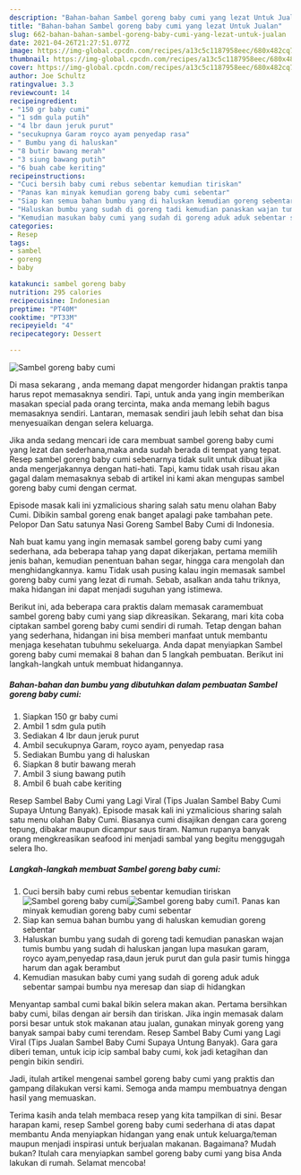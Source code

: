 ```yaml
---
description: "Bahan-bahan Sambel goreng baby cumi yang lezat Untuk Jualan"
title: "Bahan-bahan Sambel goreng baby cumi yang lezat Untuk Jualan"
slug: 662-bahan-bahan-sambel-goreng-baby-cumi-yang-lezat-untuk-jualan
date: 2021-04-26T21:27:51.077Z
image: https://img-global.cpcdn.com/recipes/a13c5c1187958eec/680x482cq70/sambel-goreng-baby-cumi-foto-resep-utama.jpg
thumbnail: https://img-global.cpcdn.com/recipes/a13c5c1187958eec/680x482cq70/sambel-goreng-baby-cumi-foto-resep-utama.jpg
cover: https://img-global.cpcdn.com/recipes/a13c5c1187958eec/680x482cq70/sambel-goreng-baby-cumi-foto-resep-utama.jpg
author: Joe Schultz
ratingvalue: 3.3
reviewcount: 14
recipeingredient:
- "150 gr baby cumi"
- "1 sdm gula putih"
- "4 lbr daun jeruk purut"
- "secukupnya Garam royco ayam penyedap rasa"
- " Bumbu yang di haluskan"
- "8 butir bawang merah"
- "3 siung bawang putih"
- "6 buah cabe keriting"
recipeinstructions:
- "Cuci bersih baby cumi rebus sebentar kemudian tiriskan"
- "Panas kan minyak kemudian goreng baby cumi sebentar"
- "Siap kan semua bahan bumbu yang di haluskan kemudian goreng sebentar"
- "Haluskan bumbu yang sudah di goreng tadi kemudian panaskan wajan tumis bumbu yang sudah di haluskan jangan lupa masukan garam, royco ayam,penyedap rasa,daun jeruk purut dan gula pasir tumis hingga harum dan agak berambut"
- "Kemudian masukan baby cumi yang sudah di goreng aduk aduk sebentar sampai bumbu nya meresap dan siap di hidangkan"
categories:
- Resep
tags:
- sambel
- goreng
- baby

katakunci: sambel goreng baby 
nutrition: 295 calories
recipecuisine: Indonesian
preptime: "PT40M"
cooktime: "PT33M"
recipeyield: "4"
recipecategory: Dessert

---
```



![Sambel goreng baby cumi](https://img-global.cpcdn.com/recipes/a13c5c1187958eec/680x482cq70/sambel-goreng-baby-cumi-foto-resep-utama.jpg)

Di masa  sekarang , anda memang dapat mengorder hidangan praktis tanpa harus repot memasaknya sendiri. Tapi, untuk anda yang ingin memberikan masakan special pada orang tercinta, maka anda memang lebih bagus memasaknya sendiri. Lantaran, memasak sendiri jauh lebih sehat dan bisa menyesuaikan dengan selera keluarga.

Jika anda sedang mencari ide cara membuat sambel goreng baby cumi yang lezat dan sederhana,maka anda sudah berada di tempat yang tepat. Resep sambel goreng baby cumi  sebenarnya tidak sulit untuk dibuat jika anda mengerjakannya dengan hati-hati. Tapi, kamu tidak usah risau akan gagal dalam memasaknya 
sebab di artikel ini kami akan mengupas sambel goreng baby cumi dengan cermat.  

Episode masak kali ini yzmalicious sharing salah satu menu olahan Baby Cumi. Dibikin sambal goreng enak banget apalagi pake tambahan pete. Pelopor Dan Satu satunya Nasi Goreng Sambel Baby Cumi di Indonesia.

Nah buat kamu yang ingin memasak sambel goreng baby cumi yang sederhana, ada beberapa tahap yang dapat dikerjakan, pertama memilih jenis bahan, kemudian penentuan bahan segar, hingga cara mengolah dan menghidangkannya. kamu Tidak usah pusing kalau ingin memasak sambel goreng baby cumi yang lezat di rumah. Sebab, asalkan anda  tahu triknya, maka hidangan ini dapat menjadi suguhan yang istimewa.

Berikut ini, ada beberapa cara praktis  dalam memasak caramembuat sambel goreng baby cumi yang siap dikreasikan. Sekarang, mari kita coba ciptakan sambel goreng baby cumi sendiri di rumah. Tetap dengan bahan yang sederhana, hidangan ini bisa memberi manfaat untuk membantu menjaga kesehatan tubuhmu sekeluarga. Anda dapat menyiapkan Sambel goreng baby cumi memakai 8 bahan dan 5 langkah pembuatan. Berikut ini langkah-langkah untuk membuat hidangannya.

<!--inarticleads1-->

##### Bahan-bahan dan bumbu yang dibutuhkan dalam pembuatan Sambel goreng baby cumi:

1. Siapkan 150 gr baby cumi
1. Ambil 1 sdm gula putih
1. Sediakan 4 lbr daun jeruk purut
1. Ambil secukupnya Garam, royco ayam, penyedap rasa
1. Sediakan  Bumbu yang di haluskan
1. Siapkan 8 butir bawang merah
1. Ambil 3 siung bawang putih
1. Ambil 6 buah cabe keriting


Resep Sambel Baby Cumi yang Lagi Viral (Tips Jualan Sambel Baby Cumi Supaya Untung Banyak). Episode masak kali ini yzmalicious sharing salah satu menu olahan Baby Cumi. Biasanya cumi disajikan dengan cara goreng tepung, dibakar maupun dicampur saus tiram. Namun rupanya banyak orang mengkreasikan seafood ini menjadi sambal yang begitu menggugah selera lho. 

<!--inarticleads2-->

##### Langkah-langkah membuat Sambel goreng baby cumi:

1. Cuci bersih baby cumi rebus sebentar kemudian tiriskan
<img src="https://img-global.cpcdn.com/steps/3f3507c87bb0033c/160x128cq70/sambel-goreng-baby-cumi-langkah-memasak-1-foto.jpg" alt="Sambel goreng baby cumi"><img src="https://img-global.cpcdn.com/steps/4bea714794827627/160x128cq70/sambel-goreng-baby-cumi-langkah-memasak-1-foto.jpg" alt="Sambel goreng baby cumi">1. Panas kan minyak kemudian goreng baby cumi sebentar
1. Siap kan semua bahan bumbu yang di haluskan kemudian goreng sebentar
1. Haluskan bumbu yang sudah di goreng tadi kemudian panaskan wajan tumis bumbu yang sudah di haluskan jangan lupa masukan garam, royco ayam,penyedap rasa,daun jeruk purut dan gula pasir tumis hingga harum dan agak berambut
1. Kemudian masukan baby cumi yang sudah di goreng aduk aduk sebentar sampai bumbu nya meresap dan siap di hidangkan


Menyantap sambal cumi bakal bikin selera makan akan. Pertama bersihkan baby cumi, bilas dengan air bersih dan tiriskan. Jika ingin memasak dalam porsi besar untuk stok makanan atau jualan, gunakan minyak goreng yang banyak sampai baby cumi terendam. Resep Sambel Baby Cumi yang Lagi Viral (Tips Jualan Sambel Baby Cumi Supaya Untung Banyak). Gara gara diberi teman, untuk icip icip sambal baby cumi, kok jadi ketagihan dan pengin bikin sendiri. 

Jadi, itulah artikel mengenai  sambel goreng baby cumi  yang praktis dan gampang dilakukan versi kami. Semoga anda mampu membuatnya dengan hasil yang memuaskan. 

Terima kasih anda telah membaca resep yang kita tampilkan di sini. Besar harapan kami, resep  Sambel goreng baby cumi sederhana di atas dapat membantu Anda menyiapkan hidangan yang enak untuk keluarga/teman maupun menjadi inspirasi untuk berjualan makanan. Bagaimana? Mudah bukan? Itulah cara menyiapkan sambel goreng baby cumi yang bisa Anda lakukan di rumah. Selamat mencoba!

